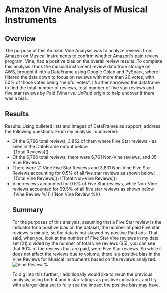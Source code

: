 # Amazon Vine Analysis of Musical Instruments

## Overview 
The purpose of this Amazon Vine Analysis was to analyze reviews from Amazon on Musical Instruments to confirm whether Amazon's paid review program, Vine, had a positive bias on the overall review results. To complete this analysis I took the musical instrument review data from storage on AWS, brought it into a DataFrame using Google Colab and PySpark, where I filtered the data down to focus on reviews with more than 20 votes, with 50% of those votes being "helpful votes". I further narrowed the dataframe to find the total number of reviews, total number of five star reviews and five star reviews by Paid (Vine) vs. UnPaid origin to help uncover if there was a bias. 

## Results
Results: Using bulleted lists and images of DataFrames as support, address the following questions:
From my analysis I uncovered: 
<ul>
<li> Of the 6,796 total reviews, 3,852 of them where Five Star reviews - as seen in the DataFrame output below: </li>
![Total Reviews]()
<li>Of the 6,796 total reviews, there were 6,761 Non-Vine reviews, and 35 Vine Reviews </li>
<li>There were 21 Vine Five Star Reviews and 3,831 Non-Vine Five Star Reviews accounting for 0.5% of all five star reviews as shown below:</li>
![Total Vine Reviews]()
![Total Non-Vine Reviews]()
<li>Vine reviews accounted for 0.5% of Five Star reviews, while Non-Vine reviews accounted for 99.5% of all five star reviews as shown below</li>
![Vine Review %]()
![Non Vine Review %]()


## Summary

For the purposes of this analysis, assuming that a Five Star review is the indicator for a positive bias on the dataset, the number of paid Five star reviews is minute, so the data is not skewed by positive Paid ads. That said, when you look at the number of Five Star Vine reviews in my data set (21) divided by the number of total vine reviews (35), you can see that 60% of the reviews that are paid, were Five Star reviews. So while it does not affect the reviews due to volume, there is a positive bias in the Vine Reviews for Musical Instruments based on the reviews analyzed. 
![Vine Review %]()

To dig into this further, I additionally would like to rerun the previous analysis, using both 4 and 5 star ratings as positive indicators, and try with a larger data set to fully see the impact the positive bias may have.

